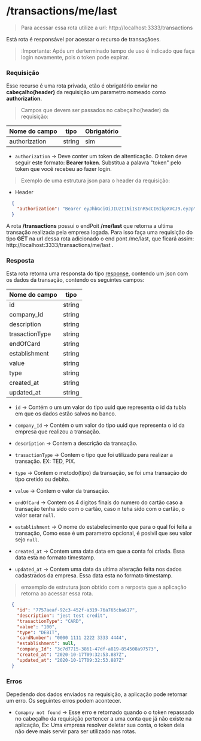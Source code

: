 # /transactions/me/last

> Para acessar essa rota utilize a url: http://localhost:3333/transactions

Está rota é responsável por acessar o recurso de transaçãoes.

> :Importante: Após um derterminado tempo de uso é indicado que faça login novamente, pois o token pode expirar.

### Requisição

  Esse recurso é uma rota privada, etão é obrigatório enviar no **cabeçalho(header)** da requisição um parametro nomeado como **authorization**.

 > Campos que devem ser passados no cabeçalho(header) da requisição:

  Nome do campo  | tipo   | Obrigatório
  ------- | ------ | -----------
  authorization | string |  sim

  - ```authorization``` -> Deve conter um token de altenticação. O token deve seguir este formato: **Bearer token**. Substitua a palavra "token" pelo token que você recebeu ao fazer login.

  > Exemplo de uma estrutura json para o header da requisição:

  - Header

  ```json
    {
      "authorization": "Bearer eyJhbGciOiJIUzI1NiIsInR5cCI6IkpXVCJ9.eyJpYXQiOjE2MDI5MTYyNzcsImV4cCI6MTYwMjkyMzQ3Nywic3ViIjoiM2M3ZDc3MTUtMzg2MS00N2RmLWE4MTktODU0NTA4YTk3NTczIn0.Hny0UclzxxklnHYMP8FrBX4i4T79U5a2lgBMJMKxzFw"
    }
  ```

  A rota **/transactions** possui o endPoit **/me/last** que retorna a ultima transação realizada pela empresa logada. Para isso faça uma requisição do tipo **GET** na url dessa rota adicionado o end pont /me/last, que ficará assim: http://localhost:3333/transactions/me/last .

### Resposta

Esta rota retorna uma responsta do tipo [response](https://expressjs.com/pt-br/api.html#res), contendo um json com os dados da transação, contendo os seguintes campos:

  Nome do campo  | tipo
  -------------- | ----
  id             | string
  company_Id     | string
  description    | string
  trasactionType | string
  endOfCard      | string
  establishment  | string
  value          | string
  type           | string
  created_at     | string
  updated_at     | string

 - ```id``` -> Contém o um um valor do tipo uuid que representa o id da tubla em que os dados estão salvos no banco.

  - ```company_Id``` -> Contém o um valor do tipo uuid que representa o id da empresa que realizou a transação.

  - ```description``` -> Contem a descrição da transação.

  - ```trasactionType``` -> Contem o tipo que foi utilizado para realizar a transação. EX: TED, PIX.

  - ```type``` -> Contem o metodo(tipo) da transação, se foi uma transação do tipo cretido ou debito.

  - ```value``` -> Contem o valor da transação.

  - ```endOfCard``` -> Contem os 4 digitos finais do numero do cartão caso a transação tenha sido com o cartão, caso n teha sido com o cartão, o valor serar ```null```.

  - ```establishment``` -> O nome do estabelecimento que para o qual foi feita a transação, Como esse é um parametro opcional, é posivil que seu valor sejo ```null```.

  - ```created_at``` -> Contem uma data data em que a conta foi criada. Essa data esta no formato timestamp.

  - ```updated_at``` -> Contem uma data da ultima alteração feita nos dados cadastrados da empresa. Essa data esta no formato timestamp.


> emxemplo de  estrutura json obtido com a rerposta que a aplicação retorna ao acessar essa rota.

```json
  {
    "id": "7757aeaf-92c3-452f-a319-76a765cba617",
    "description": "jest test credit",
    "trasactionType": "CARD",
    "value": "100",
    "type": "DEBIT",
    "cardNumber": "0000 1111 2222 3333 4444",
    "establishment": null,
    "company_Id": "3c7d7715-3861-47df-a819-854508a97573",
    "created_at": "2020-10-17T09:32:53.887Z",
    "updated_at": "2020-10-17T09:32:53.887Z"
  }
```

### Erros

Depedendo dos dados enviados na requisição, a aplicação pode retornar um erro. Os seguintes erros podem acontecer.

- ```Comapny not found``` -> Esse erro e retornado quando o o token repassado no cabeçalho da requisição pertencer a uma conta que já não existe na aplicação, Ex: Uma empresa resolver deletar sua conta, o token dela não deve mais servir para ser utilizado nas rotas.




